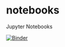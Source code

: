 # notebooks
Jupyter Notebooks

[![Binder](https://mybinder.org/badge_logo.svg)](https://mybinder.org/v2/gh/coryan/notebooks/master)
